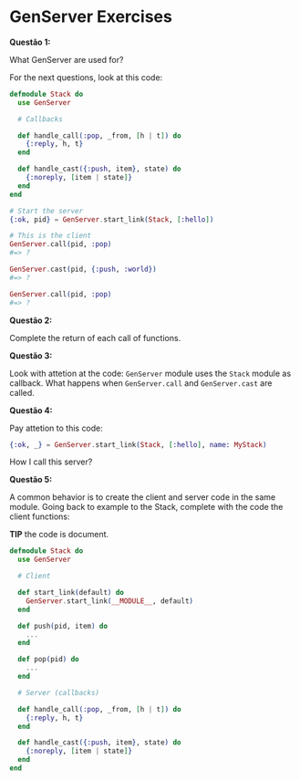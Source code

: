# GenServer Exercises

**Questão 1:** 

What GenServer are used for?

For the next questions, look at this code:

```elixir
defmodule Stack do
  use GenServer

  # Callbacks

  def handle_call(:pop, _from, [h | t]) do
    {:reply, h, t}
  end

  def handle_cast({:push, item}, state) do
    {:noreply, [item | state]}
  end
end

# Start the server
{:ok, pid} = GenServer.start_link(Stack, [:hello])

# This is the client
GenServer.call(pid, :pop)
#=> ?

GenServer.cast(pid, {:push, :world})
#=> ?

GenServer.call(pid, :pop)
#=> ?
```

**Questão 2:**

Complete the return of each call of functions.

**Questão 3:**

Look with attetion at the code: `GenServer` module uses the `Stack` module as
callback. What happens when `GenServer.call` and `GenServer.cast` are called.

**Questão 4:**

Pay attetion to this code:

```elixir
{:ok, _} = GenServer.start_link(Stack, [:hello], name: MyStack)
```

How I call this server?

**Questão 5:**

A common behavior is to create the client and server code in the same module. Going back to example to the Stack, complete with the code the
client functions:

**TIP** the code is document.


```elixir
defmodule Stack do
  use GenServer

  # Client

  def start_link(default) do
    GenServer.start_link(__MODULE__, default)
  end

  def push(pid, item) do
    ...
  end

  def pop(pid) do
    ...
  end

  # Server (callbacks)

  def handle_call(:pop, _from, [h | t]) do
    {:reply, h, t}
  end

  def handle_cast({:push, item}, state) do
    {:noreply, [item | state]}
  end
end
```